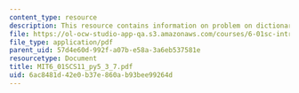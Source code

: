 ```yaml
---
content_type: resource
description: This resource contains information on problem on dictionaries.
file: https://ol-ocw-studio-app-qa.s3.amazonaws.com/courses/6-01sc-introduction-to-electrical-engineering-and-computer-science-i-spring-2011/6ac8481d42e0b37e860ab93bee99264d_MIT6_01SCS11_py5_3_7.pdf
file_type: application/pdf
parent_uid: 57d4e60d-992f-a07b-e58a-3a6eb537581e
resourcetype: Document
title: MIT6_01SCS11_py5_3_7.pdf
uid: 6ac8481d-42e0-b37e-860a-b93bee99264d
---
```

